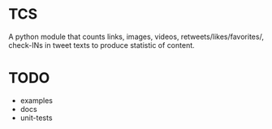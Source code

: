 TCS
=====
A python module that counts links, images, videos, retweets/likes/favorites/, check-INs in tweet texts to produce statistic of content.

TODO
====
* examples
* docs
* unit-tests

